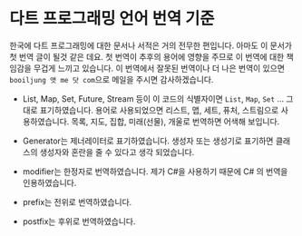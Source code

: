 # 다트 프로그래밍 언어 번역 기준

한국에 다트 프로그래밍에 대한 문서나 서적은 거의 전무한 편입니다. 아마도 이 문서가 첫 번역 글이 될것 같은 데요. 첫 번역이 추후의 용어에 영향을 주므로 이 번역에 대한 책임감을 무겁게 느끼고 있습니다. 이 번역에서 잘못된 번역이나 더 나은 번역이 있으면 `booiljung 앳 me 닷 com`으로 메일을 주시면 감사하겠습니다.

- List, Map, Set, Future, Stream 등이 이 코드의 식별자이면 `List`, `Map`, `Set` ... 그대로 표기하였습니다. 용어로 사용되었으면 리스트, 맵, 세트, 퓨처, 스트림으로 사용하였습니다. 목록, 지도, 집합, 미래(선물), 개울로 번역하면 어색해 보입니다.

- Generator는 제너레이터로 표기하였습니다. 생성자 또는 생성기로 표기하면 클래스의 생성자와 혼란을 줄 수 있다고 생각 되었습니다.
- modifier는 한정자로 번역하였습니다. 제가 C#을 사용하기 때문에 C# 의 번역을 인용하였습니다.
- prefix는 전위로 번역하였습니다.
- postfix는 후위로 번역하였습니다. 

